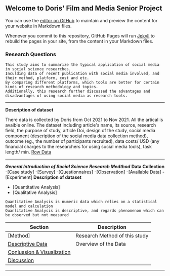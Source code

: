 ## Welcome to Doris' Film and Media Senior Project

You can use the [editor on GitHub](https://github.com/dorisyu0000/FMS_Porjetc.io/edit/gh-pages/index.md) to maintain and preview the content for your website in Markdown files.

Whenever you commit to this repository, GitHub Pages will run [Jekyll](https://jekyllrb.com/) to rebuild the pages in your site, from the content in your Markdown files.


### Research Questions



```
This study aims to summarize the typical application of social media in social science researches. 
Inculding data of recent publication with social media involved, and their method, platform, cost and etc. 
By comparing different platforms, which tools are better for certain kinds of research methodology and topics. 
Additionally, this research further discussed the advantages and disadvantages of using social media as research tools. 
```
---

**Description of dataset**

There data is collected by Doris from Oct 2021 to Nov 2021. All the artical is avaible online. The dataset including article's name, its source, research field, the purpose of study, article Doi, design of the study, social media component (description of the social media data collection method), outcome (eg., the number of participants recruited), data costs/ USD (any financial charges to the researchers for using social media tools), task length/ min. 
[Row Data](Research_Paper.csv)

---
***General Introduction of Social Science Research Medthod***
**Data Collection**
-[Case study] 
-[Survey] 
-[Questionnaires]
-[Observation]
-[Available Data]
-[Experiment] 
**Description of dataset**
- [Quantitative Analysis]
- [Qualitative Analysis] 
```
Quantitative Analysis is numeric data which relies on a statistical model and calculation
Quanlitative Analysis is descriptive, and regards phenomenon which can be observed but not measured
```
  

Section                | Description
-----------------------------|------------------------------------------------------------
[Method]                      | Research Method of this study
[Descriptive Data](Descriptive)     | Overview of the Data
[Conlussion & Visualization](Visualization)  | 
[Discussion](Discussion)| 

---





